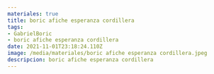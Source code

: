 ```yaml
---
materiales: true
title: boric afiche esperanza cordillera
tags:
- GabrielBoric
- boric afiche esperanza cordillera
date: 2021-11-01T23:18:24.110Z
image: /media/materiales/boric afiche esperanza cordillera.jpeg
descripcion: boric afiche esperanza cordillera
---
```

